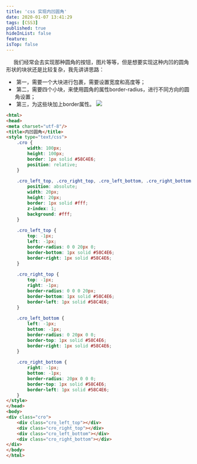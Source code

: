 ```yaml
---
title: 'css 实现内凹圆角'
date: 2020-01-07 13:41:29
tags: [CSS3]
published: true
hideInList: false
feature: 
isTop: false
---
```


     我们经常会去实现那种圆角的按钮，图片等等，但是想要实现这种内凹的圆角形状的块状还是比较复杂，我先讲讲思路：
-  第一，需要一个大块进行包裹，需要设置宽度和高度等；
-  第二，需要四个小块，来使用圆角的属性border-radius，进行不同方向的圆角设置；
-  第三，为这些块加上border属性。
![](https://img-blog.csdn.net/20170803151329578?watermark/2/text/aHR0cDovL2Jsb2cuY3Nkbi5uZXQvdTAxNDIzMDE5OA==/font/5a6L5L2T/fontsize/400/fill/I0JBQkFCMA==/dissolve/70/gravity/Center)
```html
<html>
<head>
<meta charset="utf-8"/>
<title>内凹圆角</title>
<style type="text/css">
    .cro {
        width: 100px;
        height: 100px;
        border: 1px solid #58C4E6;
        position: relative;
    }
 
    .cro_left_top, .cro_right_top, .cro_left_bottom, .cro_right_bottom {
        position: absolute;
        width: 20px;
        height: 20px;
        border: 1px solid #fff;
        z-index: 1;
        background: #fff;
    }
 
    .cro_left_top {
        top: -1px;
        left: -1px;
        border-radius: 0 0 20px 0;
        border-bottom: 1px solid #58C4E6;
        border-right: 1px solid #58C4E6;
    }
 
    .cro_right_top {
        top: -1px;
        right: -1px;
        border-radius: 0 0 0 20px;
        border-bottom: 1px solid #58C4E6;
        border-left: 1px solid #58C4E6;
    }
 
    .cro_left_bottom {
        left: -1px;
        bottom: -1px;
        border-radius: 0 20px 0 0;
        border-top: 1px solid #58C4E6;
        border-right: 1px solid #58C4E6;
    }
 
    .cro_right_bottom {
        right: -1px;
        bottom: -1px;
        border-radius: 20px 0 0 0;
        border-top: 1px solid #58C4E6;
        border-left: 1px solid #58C4E6;
    }
</style>
</head>
<body>
<div class="cro">
    <div class="cro_left_top"></div>
    <div class="cro_right_top"></div>
    <div class="cro_left_bottom"></div>
    <div class="cro_right_bottom"></div>
</div>
</body>
</html>
```